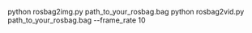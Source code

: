 python rosbag2img.py path_to_your_rosbag.bag
python rosbag2vid.py path_to_your_rosbag.bag --frame_rate 10

